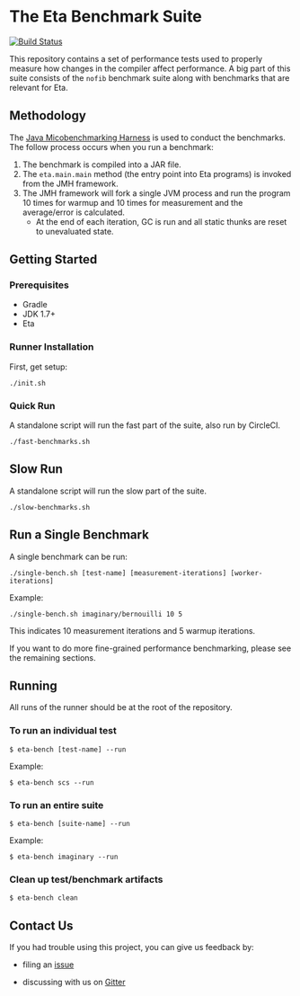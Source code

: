 # The Eta Benchmark Suite

[![Build Status](https://circleci.com/gh/typelead/eta-benchmarks.svg?style=shield&circle-token=97b838c8a686e8a33747d105d1713f970c381680)](https://circleci.com/gh/typelead/eta-benchmarks)

This repository contains a set of performance tests used to properly measure how changes in the compiler affect performance. A big part of this suite consists of  the `nofib` benchmark suite along with benchmarks that are relevant for Eta.

## Methodology
The [Java Micobenchmarking Harness](http://openjdk.java.net/projects/code-tools/jmh/) is used to conduct the benchmarks. The follow process occurs when you run a benchmark:

1. The benchmark is compiled into a JAR file.
2. The `eta.main.main` method (the entry point into Eta programs) is invoked from the
   JMH framework.
3. The JMH framework will fork a single JVM process and run the program 10 times for
   warmup and 10 times for measurement and the average/error is calculated.
   - At the end of each iteration, GC is run and all static thunks are reset to unevaluated state.

## Getting Started

### Prerequisites
- Gradle
- JDK 1.7+
- Eta

### Runner Installation

First, get setup:

```
./init.sh
```

### Quick Run

A standalone script will run the fast part of the suite, also run by CircleCI.

```
./fast-benchmarks.sh
```

## Slow Run

A standalone script will run the slow part of the suite.

```
./slow-benchmarks.sh
```

## Run a Single Benchmark

A single benchmark can be run:

```
./single-bench.sh [test-name] [measurement-iterations] [worker-iterations]

```

Example:

```
./single-bench.sh imaginary/bernouilli 10 5

```
This indicates 10 measurement iterations and 5 warmup iterations.

If you want to do more fine-grained performance benchmarking, please see the remaining sections.

## Running

All runs of the runner should be at the root of the repository.

### To run an individual test

`$ eta-bench [test-name] --run`

Example:

`$ eta-bench scs --run`

### To run an entire suite

`$ eta-bench [suite-name] --run`

Example:

`$ eta-bench imaginary --run`

### Clean up test/benchmark artifacts

`$ eta-bench clean`

## Contact Us

If you had trouble using this project, you can give us feedback by:

- filing an [issue](https://github.com/typelead/eta-benchmarks/issues/new)

- discussing with us on [Gitter](https://gitter.im/typelead/eta) 
